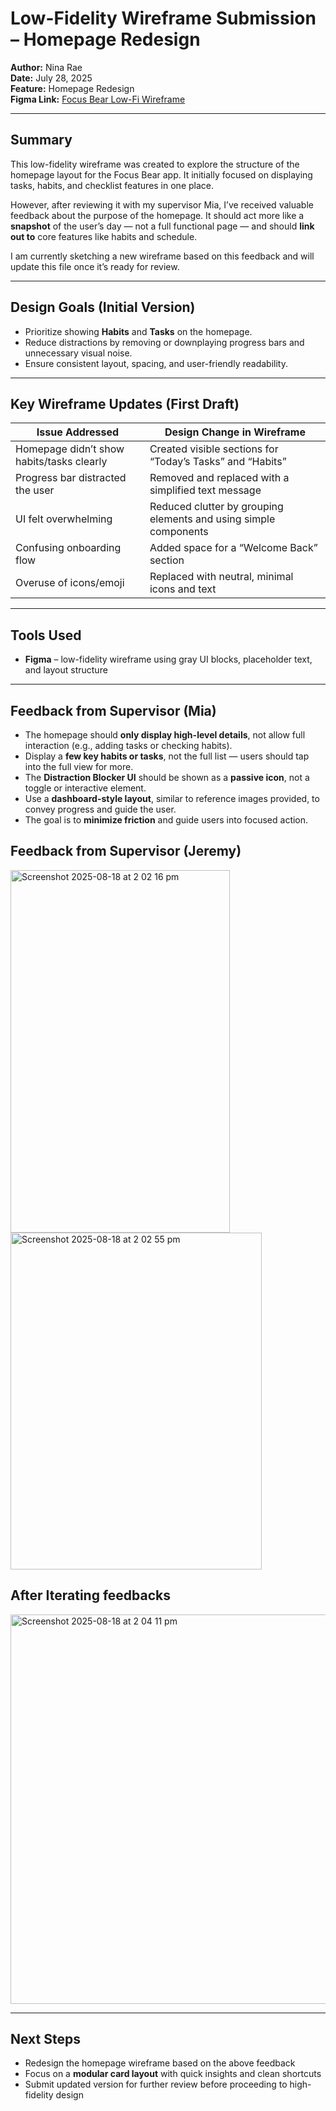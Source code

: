 # Low-Fidelity Wireframe Submission – Homepage Redesign

**Author:** Nina Rae  
**Date:** July 28, 2025  
**Feature:** Homepage Redesign  
**Figma Link:** [Focus Bear Low-Fi Wireframe](https://www.figma.com/design/oCKwqlP1hp1564BtaHx3OS/Focus-Bear-Homepage-%E2%80%93-Low-Fi-Wireframe?node-id=0-1&t=3FPu8o2VIJPXX2SG-1)

---

## Summary

This low-fidelity wireframe was created to explore the structure of the homepage layout for the Focus Bear app. It initially focused on displaying tasks, habits, and checklist features in one place.

However, after reviewing it with my supervisor Mia, I’ve received valuable feedback about the purpose of the homepage. It should act more like a **snapshot** of the user’s day — not a full functional page — and should **link out to** core features like habits and schedule.

I am currently sketching a new wireframe based on this feedback and will update this file once it’s ready for review.

---

## Design Goals (Initial Version)

- Prioritize showing **Habits** and **Tasks** on the homepage.
- Reduce distractions by removing or downplaying progress bars and unnecessary visual noise.
- Ensure consistent layout, spacing, and user-friendly readability.

---

## Key Wireframe Updates (First Draft)

| Issue Addressed | Design Change in Wireframe |
|-----------------|----------------------------|
| Homepage didn’t show habits/tasks clearly | Created visible sections for “Today’s Tasks” and “Habits” |
| Progress bar distracted the user | Removed and replaced with a simplified text message |
| UI felt overwhelming | Reduced clutter by grouping elements and using simple components |
| Confusing onboarding flow | Added space for a “Welcome Back” section |
| Overuse of icons/emoji | Replaced with neutral, minimal icons and text |

---

## Tools Used

- **Figma** – low-fidelity wireframe using gray UI blocks, placeholder text, and layout structure

---

## Feedback from Supervisor (Mia)

- The homepage should **only display high-level details**, not allow full interaction (e.g., adding tasks or checking habits).
- Display a **few key habits or tasks**, not the full list — users should tap into the full view for more.
- The **Distraction Blocker UI** should be shown as a **passive icon**, not a toggle or interactive element.
- Use a **dashboard-style layout**, similar to reference images provided, to convey progress and guide the user.
- The goal is to **minimize friction** and guide users into focused action.

## Feedback from Supervisor (Jeremy)
<img width="351" height="580" alt="Screenshot 2025-08-18 at 2 02 16 pm" src="https://github.com/user-attachments/assets/ddd5591f-5f95-4b6f-a6e9-81b1fcd15f9f" />

<img width="402" height="539" alt="Screenshot 2025-08-18 at 2 02 55 pm" src="https://github.com/user-attachments/assets/92eceb46-0f5b-4183-9460-6ff05b26a40b" />

## After Iterating feedbacks 
<img width="790" height="623" alt="Screenshot 2025-08-18 at 2 04 11 pm" src="https://github.com/user-attachments/assets/5cf033cc-c31b-4a94-b642-215b3440669f" />
 


---

## Next Steps

- Redesign the homepage wireframe based on the above feedback
- Focus on a **modular card layout** with quick insights and clean shortcuts
- Submit updated version for further review before proceeding to high-fidelity design

